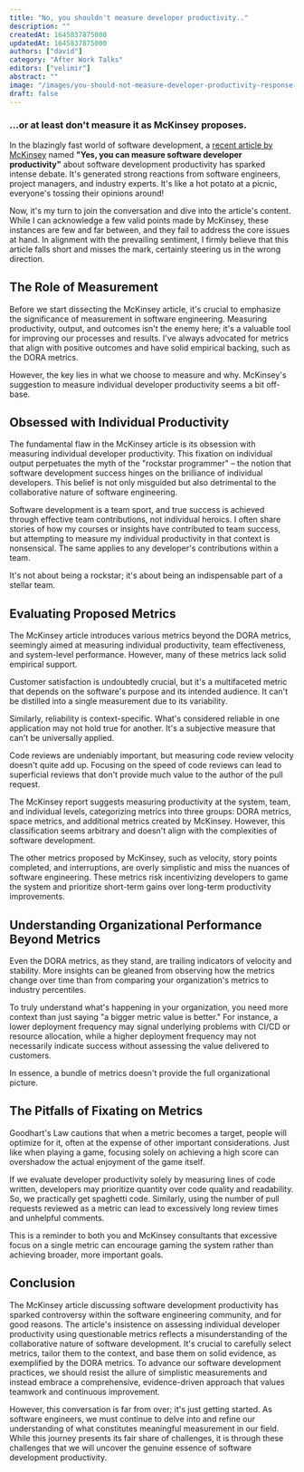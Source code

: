 ```yaml
---
title: "No, you shouldn't measure developer productivity.."
description: ""
createdAt: 1645837875000
updatedAt: 1645837875000
authors: ["david"]
category: "After Work Talks"
editors: ["velimir"]
abstract: ""
image: "/images/you-should-not-measure-developer-productivity-response-to-mckinsey.png"
draft: false
---
```


### ...or at least don't measure it as McKinsey proposes.

In the blazingly fast world of software development, a [recent article by McKinsey](https://www.mckinsey.com/industries/technology-media-and-telecommunications/our-insights/yes-you-can-measure-software-developer-productivity) named **"Yes, you can measure software developer productivity"** about software development productivity has sparked intense debate. It's generated strong reactions from software engineers, project managers, and industry experts. It's like a hot potato at a picnic, everyone's tossing their opinions around!  

Now, it's my turn to join the conversation and dive into the article's content. While I can acknowledge a few valid points made by McKinsey, these instances are few and far between, and they fail to address the core issues at hand. In alignment with the prevailing sentiment, I firmly believe that this article falls short and misses the mark, certainly steering us in the wrong direction.

## The Role of Measurement

Before we start dissecting the McKinsey article, it's crucial to emphasize the significance of measurement in software engineering. Measuring productivity, output, and outcomes isn't the enemy here; it's a valuable tool for improving our processes and results.  I've always advocated for metrics that align with positive outcomes and have solid empirical backing, such as the DORA metrics.

However, the key lies in what we choose to measure and why. McKinsey's suggestion to measure individual developer productivity seems a bit off-base.

## Obsessed with Individual Productivity

The fundamental flaw in the McKinsey article is its obsession with measuring individual developer productivity. This fixation on individual output perpetuates the myth of the "rockstar programmer" – the notion that software development success hinges on the brilliance of individual developers. This belief is not only misguided but also detrimental to the collaborative nature of software engineering.

Software development is a team sport, and true success is achieved through effective team contributions, not individual heroics. I often share stories of how my courses or insights have contributed to team success, but attempting to measure my individual productivity in that context is nonsensical. The same applies to any developer's contributions within a team.

It's not about being a rockstar; it's about being an indispensable part of a stellar team.

## Evaluating Proposed Metrics

The McKinsey article introduces various metrics beyond the DORA metrics, seemingly aimed at measuring individual productivity, team effectiveness, and system-level performance. However, many of these metrics lack solid empirical support.

Customer satisfaction is undoubtedly crucial, but it's a multifaceted metric that depends on the software's purpose and its intended audience. It can't be distilled into a single measurement due to its variability.

Similarly, reliability is context-specific. What's considered reliable in one application may not hold true for another. It's a subjective measure that can't be universally applied.

Code reviews are undeniably important, but measuring code review velocity doesn't quite add up. Focusing on the speed of code reviews can lead to superficial reviews that don't provide much value to the author of the pull request.

The McKinsey report suggests measuring productivity at the system, team, and individual levels, categorizing metrics into three groups: DORA metrics, space metrics, and additional metrics created by McKinsey. However, this classification seems arbitrary and doesn't align with the complexities of software development.

The other metrics proposed by McKinsey, such as velocity, story points completed, and interruptions, are overly simplistic and miss the nuances of software engineering. These metrics risk incentivizing developers to game the system and prioritize short-term gains over long-term productivity improvements.

## Understanding Organizational Performance Beyond Metrics

Even the DORA metrics, as they stand, are trailing indicators of velocity and stability. More insights can be gleaned from observing how the metrics change over time than from comparing your organization's metrics to industry percentiles.

To truly understand what's happening in your organization, you need more context than just saying "a bigger metric value is better." For instance, a lower deployment frequency may signal underlying problems with CI/CD or resource allocation, while a higher deployment frequency may not necessarily indicate success without assessing the value delivered to customers.

In essence, a bundle of metrics doesn't provide the full organizational picture.

## The Pitfalls of Fixating on Metrics

Goodhart's Law cautions that when a metric becomes a target, people will optimize for it, often at the expense of other important considerations. Just like when playing a game, focusing solely on achieving a high score can overshadow the actual enjoyment of the game itself.

If we evaluate developer productivity solely by measuring lines of code written, developers may prioritize quantity over code quality and readability. So, we practically get spaghetti code. Similarly, using the number of pull requests reviewed as a metric can lead to excessively long review times and unhelpful comments.

This is a reminder to both you and McKinsey consultants that excessive focus on a single metric can encourage gaming the system rather than achieving broader, more important goals.

## Conclusion

The McKinsey article discussing software development productivity has sparked controversy within the software engineering community, and for good reasons. The article's insistence on assessing individual developer productivity using questionable metrics reflects a misunderstanding of the collaborative nature of software development. It's crucial to carefully select metrics, tailor them to the context, and base them on solid evidence, as exemplified by the DORA metrics. To advance our software development practices, we should resist the allure of simplistic measurements and instead embrace a comprehensive, evidence-driven approach that values teamwork and continuous improvement.

However, this conversation is far from over; it's just getting started. As software engineers, we must continue to delve into and refine our understanding of what constitutes meaningful measurement in our field. While this journey presents its fair share of challenges, it is through these challenges that we will uncover the genuine essence of software development productivity.
